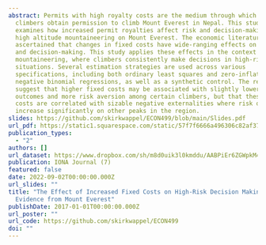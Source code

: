 ```yaml
---
abstract: Permits with high royalty costs are the medium through which mountain
  climbers obtain permission to climb Mount Everest in Nepal. This study
  examines how increased permit royalties affect risk and decision-making in
  high altitude mountaineering on Mount Everest. The economic literature has
  ascertained that changes in fixed costs have wide-ranging effects on behaviour
  and decision-making. This study applies these effects in the context of
  mountaineering, where climbers consistently make decisions in high-risk
  situations. Several estimation strategies are used across various
  specifications, including both ordinary least squares and zero-inflated
  negative binomial regressions, as well as a synthetic control. The results
  suggest that higher fixed costs may be associated with slightly lower risk
  outcomes and more risk aversion among certain climbers, but that these higher
  costs are correlated with sizable negative externalities where risk outcomes
  increase significantly on other peaks in the region.
slides: https://github.com/skirkwappel/ECON499/blob/main/Slides.pdf
url_pdf: https://static1.squarespace.com/static/57f7f6666a496306c82af376/t/631bdc0ee262f068e08e32f3/1662770220730/IONA-2022-Volume-VII.pdf
publication_types:
  - "2"
authors: []
url_dataset: https://www.dropbox.com/sh/m8d0uik3l0kmddu/AABPiEr6ZGWpkM4O8TaC0jDPa?dl=0
publication: IONA Journal (7)
featured: false
date: 2022-09-02T00:00:00.000Z
url_slides: ""
title: "The Effect of Increased Fixed Costs on High-Risk Decision Making:
  Evidence from Mount Everest"
publishDate: 2017-01-01T00:00:00.000Z
url_poster: ""
url_code: https://github.com/skirkwappel/ECON499
doi: ""
---
```

